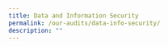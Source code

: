```yaml
---
title: Data and Information Security
permalink: /our-audits/data-info-security/
description: ""
---
```

